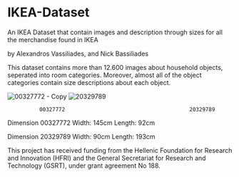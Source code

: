 # IKEA-Dataset
An IKEA Dataset that contain images and description through sizes for all the merchandise found in IKEA

by Alexandros Vassiliades, and Nick Bassiliades

This dataset contains more than 12.600 images about household objects, seperated into room categories. Moreover, almost all of the object categories contain size descriptions about each object.

![00327772 - Copy](https://user-images.githubusercontent.com/53187315/72509817-03792980-3851-11ea-8a28-85657f1558ae.jpg)
![20329789](https://user-images.githubusercontent.com/53187315/72509911-29063300-3851-11ea-8482-c0534157d37a.jpg)

              00327772                                       20329789
 
Dimension 00327772 Width: 145cm Length: 92cm

Dimension 20329789 Width: 90cm Length: 193cm

This project has received funding from the Hellenic Foundation for Research and Innovation
(HFRI) and the General Secretariat for Research and Technology (GSRT),
under grant agreement No 188.
